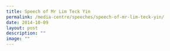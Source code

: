 ```yaml
---
title: Speech of Mr Lim Teck Yin
permalink: /media-centre/speeches/speech-of-mr-lim-teck-yin/
date: 2014-10-09
layout: post
description: ""
image: ""
---
```


